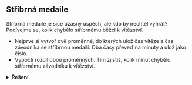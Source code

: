 ## Stříbrná medaile

Stříbrná medaile je sice úžasný úspěch, ale kdo by nechtěl vyhrát? Podívejme se, kolik chybělo stříbrnému běžci k
vítězství.

- Nejprve si vytvoř dvě proměnné, do kterých ulož čas vítěze a čas závodníka se stříbrnou medailí. Oba časy převeď na
  minuty a ulož jako číslo.
- Vypočti rozdíl obou proměnných. Tím zjistíš, kolik minut chybělo stříbrnému závodníku k vítězství.

<details>
<summary><b>Řešení</b></summary>

```python
vysledky = [
    ["Brunner Radek", [3, 0, 9]],
    ["Urban Jaroslav", [3, 11, 44]],
    ["Andrle Jakub", [3, 12, 21]],
    ["Fiala Stanislav", [3, 13, 31]]
]

#                  hodiny                   minuty               vteriny
vitezny_cas = vysledky[0][1][0] * 60 + vysledky[0][1][1] + vysledky[0][1][2] / 60
stribrny_cas = vysledky[1][1][0] * 60 + vysledky[1][1][1] + vysledky[1][1][2] / 60

rozdil = stribrny_cas - vitezny_cas
```

</details>
